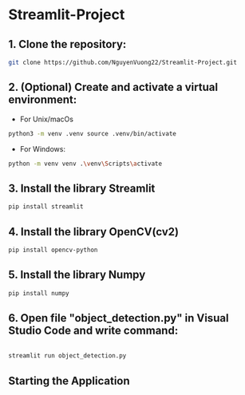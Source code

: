 # Streamlit-Project
## 1. Clone the repository: 

```bash
git clone https://github.com/NguyenVuong22/Streamlit-Project.git
```

## 2. (Optional) Create and activate a virtual environment: 
- For Unix/macOs
```bash
python3 -m venv .venv source .venv/bin/activate
```
- For Windows:

```bash
python -m venv venv .\venv\Scripts\activate
```

## 3. Install the library Streamlit

```bash
pip install streamlit
```

## 4. Install the library OpenCV(cv2)

```bash
pip install opencv-python
```
## 5. Install the library Numpy

```bash
pip install numpy
```

## 6. Open file "object_detection.py" in Visual Studio Code and write command:

```bash

streamlit run object_detection.py
```
## Starting the Application